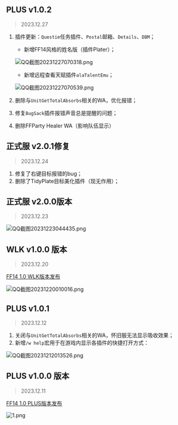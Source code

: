 

## PLUS v1.0.2

> 2023.12.27

1. 插件更新：`Questie`任务插件、`Postal`邮箱、`Details`、`DBM`；

   - 新增FF14风格的姓名版（插件Plater）；

   ![QQ截图20231227070318.png](https://s2.loli.net/2023/12/27/ND2cugfhRq3Fd58.png)

   - 新增远程查看天赋插件`alaTalentEmu`；

   ![QQ截图20231227070539.png](https://s2.loli.net/2023/12/27/5AkoJrDpGEI6huR.png)

3. 删除与`UnitGetTotalAbsorbs`相关的WA，优化报错；
4. 修复`BugSack`插件报错声音总是提醒的问题；
5. 删除FFParty Healer WA（影响队伍显示）



## 正式服 v2.0.1修复

> 2023.12.24

1. 修复了右键目标报错的bug；
2. 删除了TidyPlate目标美化插件（现无作用）；



## 正式服 v2.0.0版本

> 2023.12.23

![QQ截图20231223044435.png](https://s2.loli.net/2023/12/23/mLEfveBiDuY9FGW.png)

## WLK v1.0.0 版本

> 2023.12.20

 [FF14 1.0 WLK版本发布](http://wowcube.site/#/suites/ff14-wlk)

![QQ截图20231220010016.png](https://s2.loli.net/2023/12/20/Sa72y5GNceMQ6Fl.png)

## PLUS v1.0.1

> 2023.12.12

1. 关闭与`UnitGetTotalAbsorbs`相关的WA，怀旧服无法显示吸收效果；
2. 新增`/w help`宏用于在游戏内显示各插件的快捷打开方式：

![QQ截图20231212013526.png](https://s2.loli.net/2023/12/12/hU4aG8pOgXzrdCj.png)

## PLUS v1.0.0 版本

> 2023.12.11

[FF14 1.0 PLUS版本发布](http://wowcube.site/#/suites/ff14?id=%e6%8f%92%e4%bb%b6%e8%af%b4%e6%98%8e)

![1.png](https://s2.loli.net/2023/12/11/mojRgPvWTM5csIB.png)